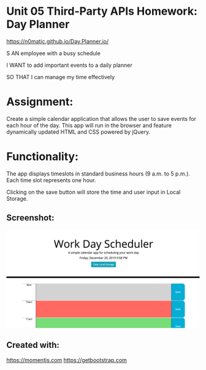 # Unit 05 Third-Party APIs Homework: Day Planner

https://n0matic.github.io/Day.Planner.io/ 

S AN employee with a busy schedule

I WANT to add important events to a daily planner

SO THAT I can manage my time effectively 

# Assignment:

Create a simple calendar application that allows the user to save events for each hour of the day. This app will run in the browser and feature dynamically updated HTML and CSS powered by jQuery.

# Functionality:

The app displays timeslots in standard business hours (9 a.m. to 5 p.m.). Each time slot represents one hour.

Clicking on the save button will store the time and user input in Local Storage.

## Screenshot:

![functionalscreenshot](Assets/Screen_Shot.png)


## Created with:

https://momentjs.com
https://getbootstrap.com
